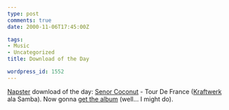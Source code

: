 ```yaml
---
type: post
comments: true
date: 2000-11-06T17:45:00Z

tags:
- Music
- Uncategorized
title: Download of the Day

wordpress_id: 1552
---
```


[Napster](http://www.napster.com) download of the day: [Senor Coconut](http://www.emperornorton.com/artists/senor_coconut/) - Tour De France ([Kraftwerk](http://www.kraftwerk.com) ala Samba). Now gonna [get the album](http://www.amazon.co.uk/exec/obidos/ASIN/B00004TYKN/026-5383745-8369221) (well… I might do).
